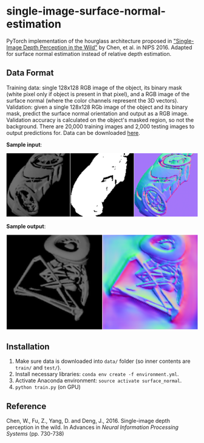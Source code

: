 # single-image-surface-normal-estimation
PyTorch implementation of the hourglass architecture proposed in ["Single-Image Depth Perception in the Wild"](https://arxiv.org/abs/1604.03901) by Chen, et al. in NIPS 2016. Adapted for surface normal estimation instead of relative depth estimation.

## Data Format
Training data: single 128x128 RGB image of the object, its binary mask (white pixel only if object is present in that pixel), and a RGB image of the surface normal (where the color channels represent the 3D vectors).  
Validation: given a single 128x128 RGb image of the object and its binary mask, predict the surface normal orientation and output as a RGB image. Validation accuracy is calculated on the object's masked region, so not the background. There are 20,000 training images and 2,000 testing images to output predictions for. Data can be downloaded [here](http://cos429-f18.cs.princeton.edu/surface-normal-prediction-website-class-project/cos429.tgz).

**Sample input**:

![](./figures/sample_training_data.png)

**Sample output**:

![](./figures/sample_testing_output.png)

## Installation
1. Make sure data is downloaded into `data/` folder (so inner contents are `train/` and `test/`).
2. Install necessary libraries: `conda env create -f environment.yml`.
3. Activate Anaconda environment: `source activate surface_normal`.
4. `python train.py` (on GPU)

## Reference
Chen, W., Fu, Z., Yang, D. and Deng, J., 2016. Single-image depth perception in the wild. In Advances in *Neural Information Processing Systems* (pp. 730-738)